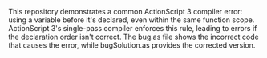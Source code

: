 This repository demonstrates a common ActionScript 3 compiler error: using a variable before it's declared, even within the same function scope. ActionScript 3's single-pass compiler enforces this rule, leading to errors if the declaration order isn't correct. The bug.as file shows the incorrect code that causes the error, while bugSolution.as provides the corrected version.
